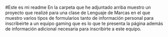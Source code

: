 #Este es mi readme
En la carpeta que he adjuntado arriba muestro un proyecto que realizé para una clase de Lenguaje de Marcas en el que muestro varios tipos de formularios tanto de información personal para inscribeirte a un equipo gaming que es lo que te presenta la página además de información adicional necesaria para inscribirte a este equipo.
